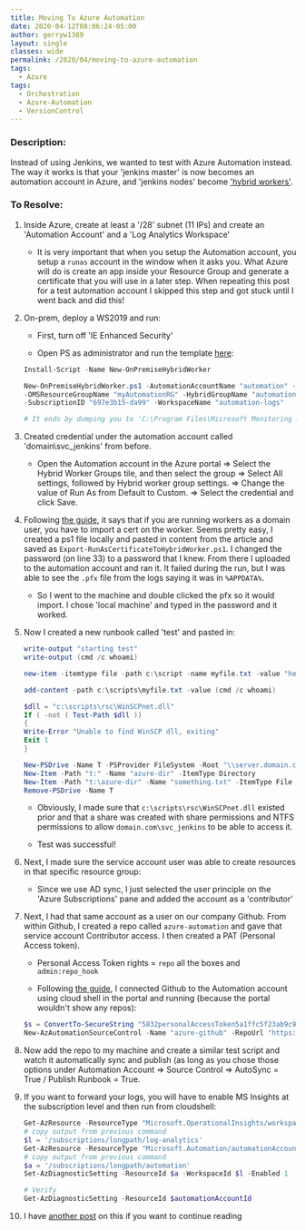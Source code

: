 ```yaml
---
title: Moving To Azure Automation
date: 2020-04-12T08:06:24-05:00
author: gerryw1389
layout: single
classes: wide
permalink: /2020/04/moving-to-azure-automation
tags:
  - Azure
tags:
  - Orchestration
  - Azure-Automation
  - VersionControl
---
```

<!--more-->

### Description:

Instead of using Jenkins, we wanted to test with Azure Automation instead. The way it works is that your 'jenkins master' is now becomes an automation account in Azure, and 'jenkins nodes' become ['hybrid workers'](https://docs.microsoft.com/en-us/azure/automation/automation-hybrid-runbook-worker).

### To Resolve:

1. Inside Azure, create at least a '/28' subnet (11 IPs) and create an 'Automation Account' and a 'Log Analytics Workspace'
   - It is very important that when you setup the Automation account, you setup a `runas` account in the window when it asks you. What Azure will do is create an app inside your Resource Group and generate a certificate that you will use in a later step. When repeating this post for a test automation account I skipped this step and got stuck until I went back and did this!

2. On-prem, deploy a WS2019 and run:

   - First, turn off 'IE Enhanced Security'

   - Open PS as administrator and run the template [here](https://docs.microsoft.com/en-us/azure/automation/automation-windows-hrw-install):  

   ```powershell
   Install-Script -Name New-OnPremiseHybridWorker 

   New-OnPremiseHybridWorker.ps1 -AutomationAccountName "automation" -AAResourceGroupName "myAutomationRG"`
   -OMSResourceGroupName "myAutomationRG" -HybridGroupName "automation-workers" `
   -SubscriptionID "697e3b15-da99" -WorkspaceName "automation-logs"

   # It ends by dumping you to 'C:\Program Files\Microsoft Monitoring Agent\Agent\AzureAutomation\7.3.702.0\HybridRegistration>'
   ```

3. Created credential under the automation account called 'domain\svc_jenkins' from before.

   - Open the Automation account in the Azure portal => Select the Hybrid Worker Groups tile, and then select the group => Select All settings, followed by Hybrid worker group settings. => Change the value of Run As from Default to Custom. => Select the credential and click Save.

4. Following [the guide](https://docs.microsoft.com/en-us/azure/automation/automation-hrw-run-runbooks), it says that if you are running workers as a domain user, you have to import a cert on the worker. Seems pretty easy, I created a ps1 file locally and pasted in content from the article and saved as  `Export-RunAsCertificateToHybridWorker.ps1`. I changed the password (on line 33) to a password that I knew. From there I uploaded to the automation account and ran it. It failed during the run, but I was able to see the `.pfx` file from the logs saying it was in `%APPDATA%`.

   - So I went to the machine and double clicked the pfx so it would import. I chose 'local machine' and typed in the password and it worked.

5. Now I created a new runbook called 'test' and pasted in:

   ```powershell
   write-output "starting test"
   write-output (cmd /c whoami)

   new-item -itemtype file -path c:\script -name myfile.txt -value "hello world"

   add-content -path c:\scripts\myfile.txt -value (cmd /c whoami)

   $dll = "c:\scripts\rsc\WinSCPnet.dll"
   If ( -not ( Test-Path $dll ))
   {
   Write-Error "Unable to find WinSCP dll, exiting"
   Exit 1
   }

   New-PSDrive -Name T -PSProvider FileSystem -Root "\\server.domain.com\serviceAccount"
   New-Item -Path "t:" -Name "azure-dir" -ItemType Directory
   New-Item -Path "t:\azure-dir" -Name "something.txt" -ItemType File
   Remove-PSDrive -Name T

   ```

   - Obviously, I made sure that `c:\scripts\rsc\WinSCPnet.dll` existed prior and that a share was created with share permissions and NTFS permissions to allow `domain.com\svc_jenkins` to be able to access it.

   - Test was successful!

6. Next, I made sure the service account user was able to create resources in that specific resource group:

   - Since we use AD sync, I just selected the user principle on the 'Azure Subscriptions' pane and added the account as a 'contributor'
  
7. Next, I had that same account as a user on our company Github. From within Github, I created a repo called `azure-automation` and gave that service account Contributor access. I then created a PAT (Personal Access token).

   - Personal Access Token rights = `repo` all the boxes and `admin:repo_hook`

   - Following [the guide](https://docs.microsoft.com/en-us/azure/automation/source-control-integration#source-control-types), I connected Github to the Automation account using cloud shell in the portal and running (because the portal wouldn't show any repos):

   ```powershell
   $s = ConvertTo-SecureString "5832personalAccessToken5a1ffc5f23ab9c981" -AsPlainText -Force
   New-AzAutomationSourceControl -Name "azure-github" -RepoUrl "https://github.com/mycompany/azure-automation.git" -SourceType GitHub -FolderPath "/runbooks" -Branch master -AccessToken $s -ResourceGroupName "myRG" -AutomationAccountName "automation"
   ```

8. Now add the repo to my machine and create a similar test script and watch it automatically sync and publish (as long as you chose those options under Automation Account => Source Control => AutoSync = True / Publish Runbook = True.

9. If you want to forward your logs, you will have to enable MS Insights at the subscription level and then run from cloudshell:

   ```powershell
   Get-AzResource -ResourceType "Microsoft.OperationalInsights/workspaces"
   # copy output from previous command
   $l = '/subscriptions/longpath/log-analytics'
   Get-AzResource -ResourceType "Microsoft.Automation/automationAccounts"
   # copy output from previous command
   $a = '/subscriptions/longpath/automation'
   Set-AzDiagnosticSetting -ResourceId $a -WorkspaceId $l -Enabled 1

   # Verify
   Get-AzDiagnosticSetting -ResourceId $automationAccountId
   ```

10. I have [another post](https://automationadmin.com/2020/04/use-log-analytics-with-azure-automation-for-alerts) on this if you want to continue reading
